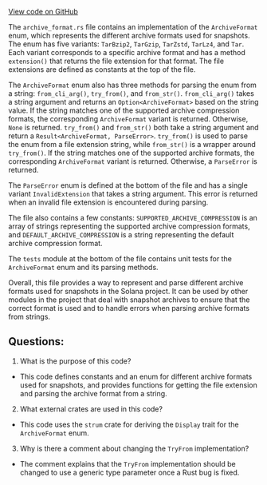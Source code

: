 [View code on GitHub](https://github.com/solana-labs/solana/blob/master/runtime/src/snapshot_utils/archive_format.rs)

The `archive_format.rs` file contains an implementation of the `ArchiveFormat` enum, which represents the different archive formats used for snapshots. The enum has five variants: `TarBzip2`, `TarGzip`, `TarZstd`, `TarLz4`, and `Tar`. Each variant corresponds to a specific archive format and has a method `extension()` that returns the file extension for that format. The file extensions are defined as constants at the top of the file.

The `ArchiveFormat` enum also has three methods for parsing the enum from a string: `from_cli_arg()`, `try_from()`, and `from_str()`. `from_cli_arg()` takes a string argument and returns an `Option<ArchiveFormat>` based on the string value. If the string matches one of the supported archive compression formats, the corresponding `ArchiveFormat` variant is returned. Otherwise, `None` is returned. `try_from()` and `from_str()` both take a string argument and return a `Result<ArchiveFormat, ParseError>`. `try_from()` is used to parse the enum from a file extension string, while `from_str()` is a wrapper around `try_from()`. If the string matches one of the supported archive formats, the corresponding `ArchiveFormat` variant is returned. Otherwise, a `ParseError` is returned.

The `ParseError` enum is defined at the bottom of the file and has a single variant `InvalidExtension` that takes a string argument. This error is returned when an invalid file extension is encountered during parsing.

The file also contains a few constants: `SUPPORTED_ARCHIVE_COMPRESSION` is an array of strings representing the supported archive compression formats, and `DEFAULT_ARCHIVE_COMPRESSION` is a string representing the default archive compression format.

The `tests` module at the bottom of the file contains unit tests for the `ArchiveFormat` enum and its parsing methods.

Overall, this file provides a way to represent and parse different archive formats used for snapshots in the Solana project. It can be used by other modules in the project that deal with snapshot archives to ensure that the correct format is used and to handle errors when parsing archive formats from strings.
## Questions: 
 1. What is the purpose of this code?
- This code defines constants and an enum for different archive formats used for snapshots, and provides functions for getting the file extension and parsing the archive format from a string.

2. What external crates are used in this code?
- This code uses the `strum` crate for deriving the `Display` trait for the `ArchiveFormat` enum.

3. Why is there a comment about changing the `TryFrom` implementation?
- The comment explains that the `TryFrom` implementation should be changed to use a generic type parameter once a Rust bug is fixed.